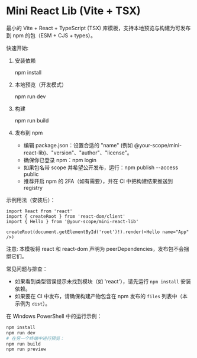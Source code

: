 # Mini React Lib (Vite + TSX)

最小的 Vite + React + TypeScript (TSX) 库模板，支持本地预览与构建为可发布到 npm 的包（ESM + CJS + types）。


快速开始:

1. 安装依赖

   npm install

2. 本地预览（开发模式）

   npm run dev

3. 构建

   npm run build

4. 发布到 npm

   - 编辑 package.json：设置合适的 "name" (例如 @your-scope/mini-react-lib)、"version"、"author"、"license"。
   - 确保你已登录 npm：npm login
   - 如果包名带 scope 并希望公开发布，运行：npm publish --access public
   - 推荐开启 npm 的 2FA（如有需要），并在 CI 中把构建结果推送到 registry

示例用法（安装后）：

```tsx
import React from 'react'
import { createRoot } from 'react-dom/client'
import { Hello } from '@your-scope/mini-react-lib'

createRoot(document.getElementById('root')!).render(<Hello name="App" />)
```

注意: 本模板将 react 和 react-dom 声明为 peerDependencies，发布包不会捆绑它们。

常见问题与排查：

- 如果看到类型错误提示未找到模块（如 'react'），请先运行 `npm install` 安装依赖。
- 如果要在 CI 中发布，请确保构建产物包含在 npm 发布的 `files` 列表中（本示例为 `dist`）。

在 Windows PowerShell 中的运行示例：

```powershell
npm install
npm run dev
# 在另一个终端中进行预览：
npm run build
npm run preview
```


